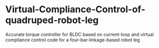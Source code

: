 # Virtual-Compliance-Control-of-quadruped-robot-leg
Accurate torque controller for BLDC based on current-loop and virtual compliance control code for a four-bar-linkage-based robot leg
